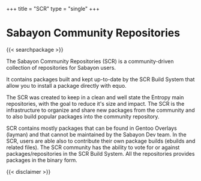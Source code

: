 +++
title = "SCR"
type = "single"
+++

# Sabayon Community Repositories

{{< searchpackage >}}

The Sabayon Community Repositories (SCR) is a community-driven collection of
repositories for Sabayon users.

It contains packages built and kept up-to-date by the SCR Build System
that allow you to install a package directly with equo.

The SCR was created to keep in a clean and well state the Entropy
main repositories, with the goal to reduce it's size and impact.
The SCR is the infrastructure to organize and share new packages from the
community and to also build popular packages into the community repository.

SCR contains mostly packages that can be found in Gentoo Overlays (layman) and
that cannot be maintained by the Sabayon Dev team.
In the SCR, users are able also to contribute their own package builds
(ebuilds and related files).
The SCR community has the ability to vote for or against packages/repositories
in the SCR Build System.
All the repositories provides packages in the binary form.

{{< disclaimer >}}
